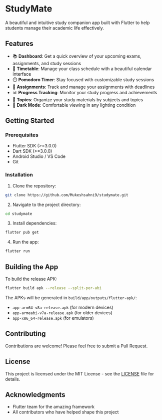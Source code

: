 # StudyMate

A beautiful and intuitive study companion app built with Flutter to help students manage their academic life effectively.

## Features

- 📚 **Dashboard**: Get a quick overview of your upcoming exams, assignments, and study sessions
- 📅 **Timetable**: Manage your class schedule with a beautiful calendar interface
- ⏱️ **Pomodoro Timer**: Stay focused with customizable study sessions
- 📝 **Assignments**: Track and manage your assignments with deadlines
- 📊 **Progress Tracking**: Monitor your study progress and achievements
- 🎯 **Topics**: Organize your study materials by subjects and topics
- 🌙 **Dark Mode**: Comfortable viewing in any lighting condition

## Getting Started

### Prerequisites

- Flutter SDK (>=3.0.0)
- Dart SDK (>=3.0.0)
- Android Studio / VS Code
- Git

### Installation

1. Clone the repository:
```bash
git clone https://github.com/Mukeshsahni9/studymate.git
```

2. Navigate to the project directory:
```bash
cd studymate
```

3. Install dependencies:
```bash
flutter pub get
```

4. Run the app:
```bash
flutter run
```

## Building the App

To build the release APK:
```bash
flutter build apk --release --split-per-abi
```

The APKs will be generated in `build/app/outputs/flutter-apk/`:
- `app-arm64-v8a-release.apk` (for modern devices)
- `app-armeabi-v7a-release.apk` (for older devices)
- `app-x86_64-release.apk` (for emulators)

## Contributing

Contributions are welcome! Please feel free to submit a Pull Request.

## License

This project is licensed under the MIT License - see the [LICENSE](LICENSE) file for details.

## Acknowledgments

- Flutter team for the amazing framework
- All contributors who have helped shape this project
